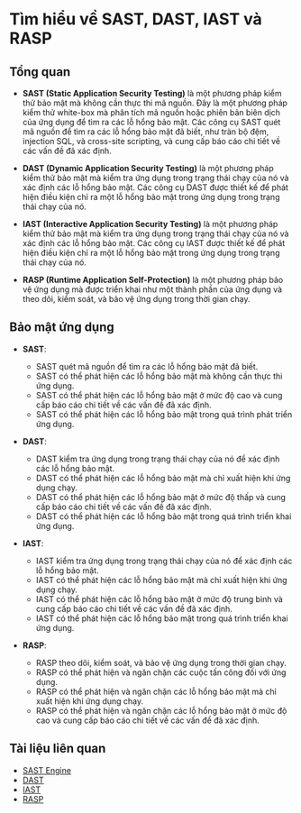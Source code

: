 # Tìm hiểu về SAST, DAST, IAST và RASP

## Tổng quan

- **SAST (Static Application Security Testing)** là một phương pháp kiểm thử bảo mật mà không cần thực thi mã nguồn. Đây là một phương pháp kiểm thử white-box mà phân tích mã nguồn hoặc phiên bản biên dịch của ứng dụng để tìm ra các lỗ hổng bảo mật. Các công cụ SAST quét mã nguồn để tìm ra các lỗ hổng bảo mật đã biết, như tràn bộ đệm, injection SQL, và cross-site scripting, và cung cấp báo cáo chi tiết về các vấn đề đã xác định.

- **DAST (Dynamic Application Security Testing)** là một phương pháp kiểm thử bảo mật mà kiểm tra ứng dụng trong trạng thái chạy của nó và xác định các lỗ hổng bảo mật. Các công cụ DAST được thiết kế để phát hiện điều kiện chỉ ra một lỗ hổng bảo mật trong ứng dụng trong trạng thái chạy của nó.

- **IAST (Interactive Application Security Testing)** là một phương pháp kiểm thử bảo mật mà kiểm tra ứng dụng trong trạng thái chạy của nó và xác định các lỗ hổng bảo mật. Các công cụ IAST được thiết kế để phát hiện điều kiện chỉ ra một lỗ hổng bảo mật trong ứng dụng trong trạng thái chạy của nó.

- **RASP (Runtime Application Self-Protection)** là một phương pháp bảo vệ ứng dụng mà được triển khai như một thành phần của ứng dụng và theo dõi, kiểm soát, và bảo vệ ứng dụng trong thời gian chạy.

## Bảo mật ứng dụng

- **SAST**:
  - SAST quét mã nguồn để tìm ra các lỗ hổng bảo mật đã biết.
  - SAST có thể phát hiện các lỗ hổng bảo mật mà không cần thực thi ứng dụng.
  - SAST có thể phát hiện các lỗ hổng bảo mật ở mức độ cao và cung cấp báo cáo chi tiết về các vấn đề đã xác định.
  - SAST có thể phát hiện các lỗ hổng bảo mật trong quá trình phát triển ứng dụng.

- **DAST**:
    - DAST kiểm tra ứng dụng trong trạng thái chạy của nó để xác định các lỗ hổng bảo mật.
    - DAST có thể phát hiện các lỗ hổng bảo mật mà chỉ xuất hiện khi ứng dụng chạy.
    - DAST có thể phát hiện các lỗ hổng bảo mật ở mức độ thấp và cung cấp báo cáo chi tiết về các vấn đề đã xác định.
    - DAST có thể phát hiện các lỗ hổng bảo mật trong quá trình triển khai ứng dụng.

- **IAST**:
    - IAST kiểm tra ứng dụng trong trạng thái chạy của nó để xác định các lỗ hổng bảo mật.
    - IAST có thể phát hiện các lỗ hổng bảo mật mà chỉ xuất hiện khi ứng dụng chạy.
    - IAST có thể phát hiện các lỗ hổng bảo mật ở mức độ trung bình và cung cấp báo cáo chi tiết về các vấn đề đã xác định.
    - IAST có thể phát hiện các lỗ hổng bảo mật trong quá trình triển khai ứng dụng.

- **RASP**:
    - RASP theo dõi, kiểm soát, và bảo vệ ứng dụng trong thời gian chạy.
    - RASP có thể phát hiện và ngăn chặn các cuộc tấn công đối với ứng dụng.
    - RASP có thể phát hiện và ngăn chặn các lỗ hổng bảo mật mà chỉ xuất hiện khi ứng dụng chạy.
    - RASP có thể phát hiện và ngăn chặn các lỗ hổng bảo mật ở mức độ cao và cung cấp báo cáo chi tiết về các vấn đề đã xác định.

## Tài liệu liên quan
- [SAST Engine](SAST/README.md)
- [DAST](DAST/README.md)
- [IAST](IAST/README.md)
- [RASP](RASP/README.md)